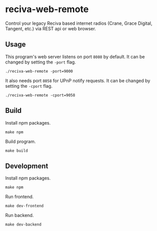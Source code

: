 # reciva-web-remote
Control your legacy Reciva based internet radios (Crane, Grace Digital, Tangent, etc.) via REST api or web browser.

## Usage

This program's web server listens on port `8080` by default. It can be changed by setting the `-port` flag.
```
./reciva-web-remote -port=9000
```
It also needs port `8058` for UPnP notify requests. It can be changed by setting the `-cport` flag.
```
./reciva-web-remote -cport=9058
```

## Build

Install npm packages.
```
make npm
```

Build program.
```
make build
```

## Development

Install npm packages.
```
make npm
```

Run frontend.
```
make dev-frontend
```

Run backend.
```
make dev-backend
```